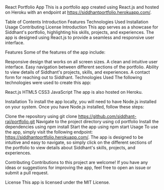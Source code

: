 React Portfolio App
This is a portfolio app created using React.js and hosted on Heroku with an endpoint at https://siddhantportfolio.herokuapp.com/.

Table of Contents
Introduction
Features
Technologies Used
Installation
Usage
Contributing
License
Introduction
This app serves as a showcase for Siddhant's portfolio, highlighting his skills, projects, and experiences. The app is designed using React.js to provide a seamless and responsive user interface.

Features
Some of the features of the app include:

Responsive design that works on all screen sizes.
A clean and intuitive user interface.
Easy navigation between different sections of the portfolio.
Ability to view details of Siddhant's projects, skills, and experiences.
A contact form for reaching out to Siddhant.
Technologies Used
The following technologies were used to create this app:

React.js
HTML5
CSS3
JavaScript
The app is also hosted on Heroku.

Installation
To install the app locally, you will need to have Node.js installed on your system. Once you have Node.js installed, follow these steps:

Clone the repository using git clone https://github.com/siddhant-raj/portfolio.git
Navigate to the project directory using cd portfolio
Install the dependencies using npm install
Start the app using npm start
Usage
To use the app, simply visit the following endpoint: https://siddhantportfolio.herokuapp.com/. The app is designed to be intuitive and easy to navigate, so simply click on the different sections of the portfolio to view details about Siddhant's skills, projects, and experiences.

Contributing
Contributions to this project are welcome! If you have any ideas or suggestions for improving the app, feel free to open an issue or submit a pull request.

License
This app is licensed under the MIT License.

